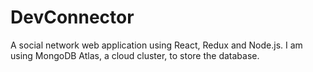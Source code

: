 # DevConnector
A social network web application using React, Redux and Node.js.
I am using MongoDB Atlas, a cloud cluster, to store the database. 
